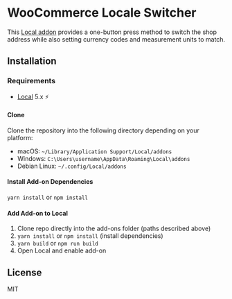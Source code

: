 # WooCommerce Locale Switcher

This [Local addon](https://localwp.com) provides a one-button press method to switch the shop address while also setting currency codes and measurement units to match. 

## Installation

### Requirements

* [Local](https://localwp.com/) 5.x ⚡️

#### Clone

Clone the repository into the following directory depending on your platform:

-   macOS: `~/Library/Application Support/Local/addons`
-   Windows: `C:\Users\username\AppData\Roaming\Local\addons`
-   Debian Linux: `~/.config/Local/addons`

#### Install Add-on Dependencies

`yarn install` or `npm install`

#### Add Add-on to Local

1. Clone repo directly into the add-ons folder (paths described above)
2. `yarn install` or `npm install` (install dependencies)
2. `yarn build` or `npm run build`
3. Open Local and enable add-on

## License

MIT
